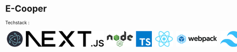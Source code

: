# E-Cooper

Techstack :

<div style="display: flex;">
  <img src="/img/electronjs.png" alt="ElectronJS" style=" height: 50px; margin: 5px">
  <img src="/img/nextjs.png" alt="Express" style=" height: 50px; margin: 5px">
  <img src="/img/nodejs.png" alt="NodeJS" style=" height: 50px; margin: 5px">
  <img src="/img/Typescript.svg.png" alt="Typescript" style="height: 50px;  margin: 5px">
  <img src="/img/React-icon.svg.png" alt="React" style=" height: 50px; margin: 5px">
  <img src="/img/Webpack.svg.png" alt="Webpack" style="height: 50px;  margin: 5px">
  <img src="/img/Tailwind_CSS_logo.svg.png" alt="Tailwind" style="height: 50px;  margin: 5px">
  <img src="/img/mysql.png" alt="MySQL" style=" height: 50px; margin: 5px">
</div>



